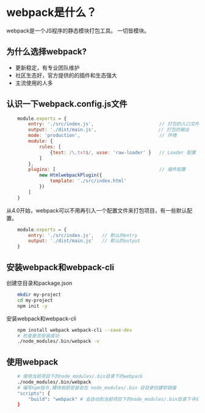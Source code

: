 # webpack是什么？
webpack是一个JS程序的静态模块打包工具。
一切皆模块。

## 为什么选择webpack?
 - 更新稳定，有专业团队维护
 - 社区生态好，官方提供的的插件和生态强大
 - 主流使用的人多

## 认识一下webpack.config.js文件
```js
    module.exports = {
        entry: './src/index.js',                        // 打包的入口文件
        output: './dist/main.js',　                     // 打包的输出
        mode: 'production',                             // 环境
        module: { 
            rules: [
                {test: /\.txt$/, usse: 'raw-loader' }   // Loader 配置
            ]
        },
        plugins: [                                      // 插件配置
            new HtmlwebpackPlugin({
                template: './src/index.html'
            })
        ]
    }
```
从4.0开始，webpack可以不用再引入一个配置文件来打包项目，有一些默认配置。
```js
    module.exports = {
        entry: './src/index.js',   // 默认的entry
        output: './dist/main.js'   // 默认的output
    }
```

## 安装webpack和webpack-cli
创建空目录和package.json
```sh
    mkdir my-project
    cd my-project
    npm init -y
```

安装webpack和webpack-cli
```sh
    npm install webpack webpack-cli --save-dev
    # 检查是否安装成功
    ./node_modules/.bin/webpack -v
```

## 使用webpack
```sh
    # 使用当前项目下的node_modules/.bin目录下的webpack
    ./node_modules/.bin/webpack
    # 编写npm指令,模块局部安装会在 node_modules/.bin ⽬目录创建软链接
    "scripts": {
        "build": "webpack" # 会自动到当前项目下的node_modules/.bin目录下寻找
    }
```